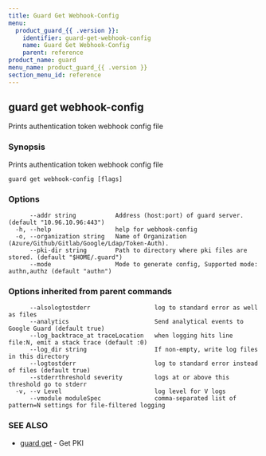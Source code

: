 ```yaml
---
title: Guard Get Webhook-Config
menu:
  product_guard_{{ .version }}:
    identifier: guard-get-webhook-config
    name: Guard Get Webhook-Config
    parent: reference
product_name: guard
menu_name: product_guard_{{ .version }}
section_menu_id: reference
---
```

## guard get webhook-config

Prints authentication token webhook config file

### Synopsis

Prints authentication token webhook config file

```
guard get webhook-config [flags]
```

### Options

```
      --addr string           Address (host:port) of guard server. (default "10.96.10.96:443")
  -h, --help                  help for webhook-config
  -o, --organization string   Name of Organization (Azure/Github/Gitlab/Google/Ldap/Token-Auth).
      --pki-dir string        Path to directory where pki files are stored. (default "$HOME/.guard")
      --mode                  Mode to generate config, Supported mode: authn,authz (default "authn")
```

### Options inherited from parent commands

```
      --alsologtostderr                  log to standard error as well as files
      --analytics                        Send analytical events to Google Guard (default true)
      --log_backtrace_at traceLocation   when logging hits line file:N, emit a stack trace (default :0)
      --log_dir string                   If non-empty, write log files in this directory
      --logtostderr                      log to standard error instead of files (default true)
      --stderrthreshold severity         logs at or above this threshold go to stderr
  -v, --v Level                          log level for V logs
      --vmodule moduleSpec               comma-separated list of pattern=N settings for file-filtered logging
```

### SEE ALSO

* [guard get](/docs/reference/guard_get.md)	 - Get PKI

